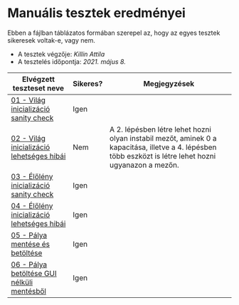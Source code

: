 # Manuális tesztek eredményei

Ebben a fájlban táblázatos formában szerepel az, hogy az egyes tesztek sikeresek voltak-e, vagy nem.

* A tesztek végzője: *Killin Attila*
* A tesztelés időpontja: *2021. május 8.*

| Elvégzett teszteset neve | Sikeres? | Megjegyzések |
| ------------------------ | -------- | ------------ |
| [01 - Világ inicializáció sanity check](../01%20-%20Világ%20inicializáció%20sanity%20check.md) | Igen | |
| [02 - Világ inicializáció lehetséges hibái](../02%20-%20Világ%20inicializáció%20lehetséges%20hibái.md) | Nem | A 2. lépésben létre lehet hozni olyan instabil mezőt, aminek 0 a kapacitása, illetve a 4. lépésben több eszközt is létre lehet hozni ugyanazon a mezőn. |
| [03 - Élőlény inicializáció sanity check](../03%20-%20Élőlény%20inicializáció%20sanity%20check.md) | Igen | |
| [04 - Élőlény inicializáció lehetséges hibái](../04%20-%20Élőlény%20inicializáció%20lehetséges%20hibái.md) | Igen | |
| [05 - Pálya mentése és betöltése](../05%20-%20Pálya%20mentése%20és%20betöltése.md) | Igen | |
| [06 - Pálya betöltése GUI nélküli mentésből](../06%20-%20Pálya%20betöltése%20GUI%20nélküli%20mentésből.md) | Igen | |